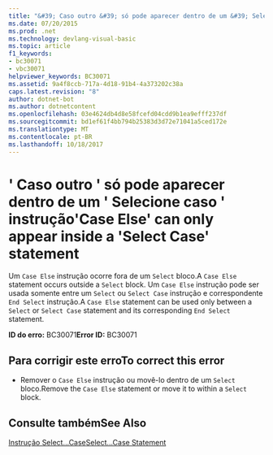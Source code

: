 ```yaml
---
title: "&#39; Caso outro &#39; só pode aparecer dentro de um &#39; Selecione caso &#39; instrução"
ms.date: 07/20/2015
ms.prod: .net
ms.technology: devlang-visual-basic
ms.topic: article
f1_keywords:
- bc30071
- vbc30071
helpviewer_keywords: BC30071
ms.assetid: 9a4f8ccb-717a-4d18-91b4-4a373202c38a
caps.latest.revision: "8"
author: dotnet-bot
ms.author: dotnetcontent
ms.openlocfilehash: 03e4624db4d8e58fcefd04cdd9b1ea9efff237df
ms.sourcegitcommit: bd1ef61f4bb794b25383d3d72e71041a5ced172e
ms.translationtype: MT
ms.contentlocale: pt-BR
ms.lasthandoff: 10/18/2017
---
```

# <a name="39case-else39-can-only-appear-inside-a-39select-case39-statement"></a><span data-ttu-id="6c1fb-102">&#39; Caso outro &#39; só pode aparecer dentro de um &#39; Selecione caso &#39; instrução</span><span class="sxs-lookup"><span data-stu-id="6c1fb-102">&#39;Case Else&#39; can only appear inside a &#39;Select Case&#39; statement</span></span>
<span data-ttu-id="6c1fb-103">Um `Case Else` instrução ocorre fora de um `Select` bloco.</span><span class="sxs-lookup"><span data-stu-id="6c1fb-103">A `Case Else` statement occurs outside a `Select` block.</span></span> <span data-ttu-id="6c1fb-104">Um `Case Else` instrução pode ser usada somente entre um `Select` ou `Select Case` instrução e correspondente `End Select` instrução.</span><span class="sxs-lookup"><span data-stu-id="6c1fb-104">A `Case Else` statement can be used only between a `Select` or `Select Case` statement and its corresponding `End Select` statement.</span></span>  
  
 <span data-ttu-id="6c1fb-105">**ID do erro:** BC30071</span><span class="sxs-lookup"><span data-stu-id="6c1fb-105">**Error ID:** BC30071</span></span>  
  
## <a name="to-correct-this-error"></a><span data-ttu-id="6c1fb-106">Para corrigir este erro</span><span class="sxs-lookup"><span data-stu-id="6c1fb-106">To correct this error</span></span>  
  
-   <span data-ttu-id="6c1fb-107">Remover o `Case Else` instrução ou movê-lo dentro de um `Select` bloco.</span><span class="sxs-lookup"><span data-stu-id="6c1fb-107">Remove the `Case Else` statement or move it to within a `Select` block.</span></span>  
  
## <a name="see-also"></a><span data-ttu-id="6c1fb-108">Consulte também</span><span class="sxs-lookup"><span data-stu-id="6c1fb-108">See Also</span></span>  
 [<span data-ttu-id="6c1fb-109">Instrução Select...Case</span><span class="sxs-lookup"><span data-stu-id="6c1fb-109">Select...Case Statement</span></span>](../../visual-basic/language-reference/statements/select-case-statement.md)
